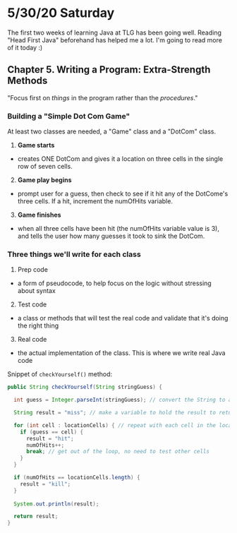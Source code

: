 # 5/30/20 Saturday 

The first two weeks of learning Java at TLG has been going well. Reading "Head First Java" beforehand has helped me a lot. I'm going to read more of it today :) 

## Chapter 5. Writing a Program: Extra-Strength Methods 

"Focus first on _things_ in the program rather than the _procedures_."

### Building a "Simple Dot Com Game" 
At least two classes are needed, a "Game" class and a "DotCom" class. 
1. **Game starts**
  - creates ONE DotCom and gives it a location on three cells in the single row of seven cells. 
2. **Game play begins**
  - prompt user for a guess, then check to see if it hit any of the DotCome's three cells. If a hit, increment the numOfHits variable.
3. **Game finishes**
  - when all three cells have been hit (the numOfHits variable value is 3), and tells the user how many guesses it took to sink the DotCom. 

### Three things we'll write for each class 
1. Prep code 
  - a form of pseudocode, to help focus on the logic without stressing about syntax 
2. Test code 
  - a class or methods that will test the real code and validate that it's doing the right thing 
3. Real code 
  - the actual implementation of the class. This is where we write real Java code

Snippet of `checkYourself()` method: 
  ```java
  public String checkYourself(String stringGuess) {

    int guess = Integer.parseInt(stringGuess); // convert the String to an int

    String result = "miss"; // make a variable to hold the result to return; set "miss" as default

    for (int cell : locationCells) { // repeat with each cell in the locationCells array
      if (guess == cell) {
        result = "hit";
        numOfHits++;
        break; // get out of the loop, no need to test other cells
      }
    }

    if (numOfHits == locationCells.length) {
      result = "kill";
    }
    
    System.out.println(result);

    return result;
  }




